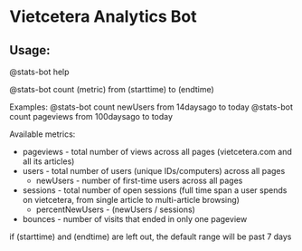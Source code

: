 # Vietcetera Analytics Bot

## Usage:
@stats-bot help

@stats-bot count (metric) from (starttime) to (endtime)

Examples:
@stats-bot count newUsers from 14daysago to today
@stats-bot count pageviews from 100daysago to today

Available metrics:
* pageviews - total number of views across all pages (vietcetera.com and all its articles)
* users - total number of users (unique IDs/computers) across all pages
  * newUsers - number of first-time users across all pages
* sessions - total number of open sessions (full time span a user spends on vietcetera, from single article to multi-article browsing)
  * percentNewUsers  - (newUsers / sessions)
* bounces - number of visits that ended in only one pageview


if (starttime) and (endtime) are left out, the default range will be past 7 days
